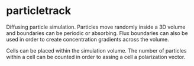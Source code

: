 # particletrack

Diffusing particle simulation. Particles move randomly inside a 3D volume and boundaries can be periodic or absorbing. Flux boundaries can also be used in order to create concentration gradients across the volume.

Cells can be placed within the simulation volume. The number of particles within a cell can be counted in order to assing a cell a polarization vector.
